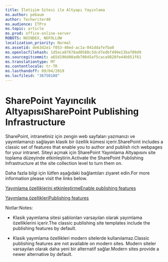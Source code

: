```yaml
---
title: İletişim Sitesi ile Altyapı Yayınlama
ms.author: pebaum
author: Techwriter40
ms.audience: ITPro
ms.topic: article
ms.prod: office-online-server
ROBOTS: NOINDEX, NOFOLLOW
localization_priority: Normal
ms.assetid: de63d2e1-f053-40ed-ac1a-041ddafefba0
ms.openlocfilehash: 1d5eca87678ad0588c3dcd7edbf499e13baf09d9
ms.sourcegitcommit: a65d196d00adb70045af5caca9828fe44b951f61
ms.translationtype: MT
ms.contentlocale: tr-TR
ms.lasthandoff: 09/04/2019
ms.locfileid: "36750108"
---
```

# <a name="sharepoint-publishing-infrastructure"></a><span data-ttu-id="5f976-102">SharePoint Yayıncılık Altyapısı</span><span class="sxs-lookup"><span data-stu-id="5f976-102">SharePoint Publishing Infrastructure</span></span>


<span data-ttu-id="5f976-103">SharePoint, intranetiniz için zengin web sayfaları yazmanızı ve yayımlamanızı sağlayan klasik bir özellik kümesi içerir.</span><span class="sxs-lookup"><span data-stu-id="5f976-103">SharePoint includes a classic set of features that enable you to author and publish rich webpages for your intranet.</span></span> <span data-ttu-id="5f976-104">Siteyi açmak için SharePoint Yayımlama Altyapısını site toplama düzeyinde etkinleştirin.</span><span class="sxs-lookup"><span data-stu-id="5f976-104">Activate the SharePoint Publishing Infrastructure at the site collection level to turn them on.</span></span>

<span data-ttu-id="5f976-105">Daha fazla bilgi için lütfen aşağıdaki bağlantıları ziyaret edin.</span><span class="sxs-lookup"><span data-stu-id="5f976-105">For more information please visit the links below.</span></span>

[<span data-ttu-id="5f976-106">Yayımlama özelliklerini etkinleştirme</span><span class="sxs-lookup"><span data-stu-id="5f976-106">Enable publishing features</span></span>](https://support.office.com/article/Enable-publishing-features-479677A6-8B33-4AC7-907D-071C1C7E4518)

[<span data-ttu-id="5f976-107">Yayımlama özellikleri</span><span class="sxs-lookup"><span data-stu-id="5f976-107">Publishing features</span></span>](https://support.office.com/article/Features-enabled-in-a-SharePoint-Online-publishing-site-3AB3810C-3C2C-4361-9D0E-0CBE666EA0B0?wt.mc_id=O365_Portal_MMaven#__toc336865553)

<span data-ttu-id="5f976-108">Notlar:</span><span class="sxs-lookup"><span data-stu-id="5f976-108">Notes:</span></span>

- <span data-ttu-id="5f976-109">Klasik yayımlama sitesi şablonları varsayılan olarak yayımlama özelliklerini içerir.</span><span class="sxs-lookup"><span data-stu-id="5f976-109">The classic publishing site templates include the publishing features by default.</span></span>

- <span data-ttu-id="5f976-110">Klasik yayımlama özellikleri modern sitelerde kullanılamaz.</span><span class="sxs-lookup"><span data-stu-id="5f976-110">Classic publishing features are not available on modern sites.</span></span> <span data-ttu-id="5f976-111">Modern siteler varsayılan olarak daha yeni bir alternatif sağlar.</span><span class="sxs-lookup"><span data-stu-id="5f976-111">Modern sites provide a newer alternative by default.</span></span>

